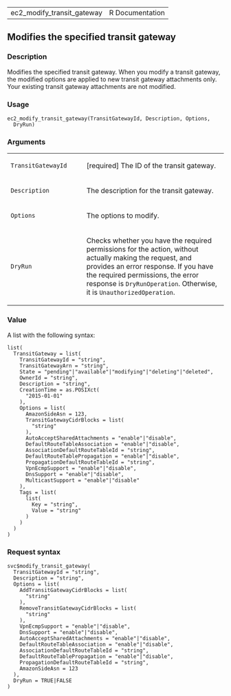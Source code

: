 <table style="width: 100%;">
<tbody>
<tr class="odd">
<td>ec2_modify_transit_gateway</td>
<td style="text-align: right;">R Documentation</td>
</tr>
</tbody>
</table>

## Modifies the specified transit gateway

### Description

Modifies the specified transit gateway. When you modify a transit
gateway, the modified options are applied to new transit gateway
attachments only. Your existing transit gateway attachments are not
modified.

### Usage

    ec2_modify_transit_gateway(TransitGatewayId, Description, Options,
      DryRun)

### Arguments

<table>
<colgroup>
<col style="width: 35%" />
<col style="width: 65%" />
</colgroup>
<tbody>
<tr class="odd">
<td><code
id="ec2_modify_transit_gateway_:_TransitGatewayId">TransitGatewayId</code></td>
<td><p>[required] The ID of the transit gateway.</p></td>
</tr>
<tr class="even">
<td><code
id="ec2_modify_transit_gateway_:_Description">Description</code></td>
<td><p>The description for the transit gateway.</p></td>
</tr>
<tr class="odd">
<td><code id="ec2_modify_transit_gateway_:_Options">Options</code></td>
<td><p>The options to modify.</p></td>
</tr>
<tr class="even">
<td><code id="ec2_modify_transit_gateway_:_DryRun">DryRun</code></td>
<td><p>Checks whether you have the required permissions for the action,
without actually making the request, and provides an error response. If
you have the required permissions, the error response is
<code>DryRunOperation</code>. Otherwise, it is
<code>UnauthorizedOperation</code>.</p></td>
</tr>
</tbody>
</table>

### Value

A list with the following syntax:

    list(
      TransitGateway = list(
        TransitGatewayId = "string",
        TransitGatewayArn = "string",
        State = "pending"|"available"|"modifying"|"deleting"|"deleted",
        OwnerId = "string",
        Description = "string",
        CreationTime = as.POSIXct(
          "2015-01-01"
        ),
        Options = list(
          AmazonSideAsn = 123,
          TransitGatewayCidrBlocks = list(
            "string"
          ),
          AutoAcceptSharedAttachments = "enable"|"disable",
          DefaultRouteTableAssociation = "enable"|"disable",
          AssociationDefaultRouteTableId = "string",
          DefaultRouteTablePropagation = "enable"|"disable",
          PropagationDefaultRouteTableId = "string",
          VpnEcmpSupport = "enable"|"disable",
          DnsSupport = "enable"|"disable",
          MulticastSupport = "enable"|"disable"
        ),
        Tags = list(
          list(
            Key = "string",
            Value = "string"
          )
        )
      )
    )

### Request syntax

    svc$modify_transit_gateway(
      TransitGatewayId = "string",
      Description = "string",
      Options = list(
        AddTransitGatewayCidrBlocks = list(
          "string"
        ),
        RemoveTransitGatewayCidrBlocks = list(
          "string"
        ),
        VpnEcmpSupport = "enable"|"disable",
        DnsSupport = "enable"|"disable",
        AutoAcceptSharedAttachments = "enable"|"disable",
        DefaultRouteTableAssociation = "enable"|"disable",
        AssociationDefaultRouteTableId = "string",
        DefaultRouteTablePropagation = "enable"|"disable",
        PropagationDefaultRouteTableId = "string",
        AmazonSideAsn = 123
      ),
      DryRun = TRUE|FALSE
    )
